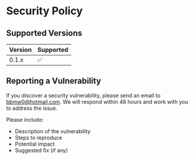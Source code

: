 # Security Policy

## Supported Versions

| Version | Supported          |
| ------- | ------------------ |
| 0.1.x   | :white_check_mark: |

## Reporting a Vulnerability

If you discover a security vulnerability, please send an email to bbmw0@hotmail.com. 
We will respond within 48 hours and work with you to address the issue.

Please include:
- Description of the vulnerability
- Steps to reproduce
- Potential impact
- Suggested fix (if any)
